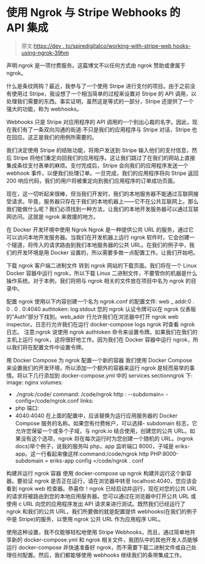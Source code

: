 # 使用 Ngrok 与 Stripe Webhooks 的 API 集成

> 原文:[https://dev . to/spiredigitalco/working-with-stripe-web hooks-using-ngrok-39hm](https://dev.to/spiredigitalco/working-with-stripe-webhooks-using-ngrok-39hm)

声明:ngrok 是一项付费服务。这篇博文不以任何方式由 ngrok 赞助或隶属于 ngrok。

什么是条纹网钩？最近，我参与了一个使用 Stripe 进行支付的项目。由于之前没有使用过 Stripe，我设想了一个相当简单的过程来设置对 Stripe 的 API 调用，以处理我们需要的东西。事实证明，虽然这是等式的一部分，Stripe 还提供了一个强大的功能，称为 webhooks。

Webhooks 只是 Stripe 对应用程序的 API 调用的一个别出心裁的名字。因此，现在我们有了一条双向沟通的街道:不只是我们的应用程序与 Stripe 对话，Stripe 也在回应。这正是我们的用例所需要的。

我们决定使用 Stripe 的结账功能，将用户发送到 Stripe 输入他们的支付信息，然后 Stripe 将他们重定向回我们的应用程序。这让我们跳过了在我们的网站上直接集成条纹支付表单的麻烦。支付完成后，Stripe 会向我们的应用程序发送一个 webhook 事件，以便我们处理订单。一旦完成，我们的应用程序将向 Stripe 返回 200 响应代码，我们的用户将被重定向到我们应用程序的订单成功页面。

现在，这一切听起来很棒，但当我们开发时，我们的本地服务器不能通过互联网接受请求。毕竟，服务器只存在于我们的本地机器上——它不在公共互联网上。那么我们能做什么呢？我们必须找到一种方法，让我们的本地开发服务器可以通过互联网访问。这就是 ngrok 来救援的地方。

在 Docker 开发环境中使用 Ngrok
Ngrok 是一种提供公共 URL 的服务，通过它可以访问本地开发服务器。当我们在开发机器上运行 ngrok 软件时，它会创建一个隧道，将传入的请求路由到我们本地服务器的公共 URL。在我们的例子中，我们的开发环境是用 Docker 设置的，所以需要多做一点配置工作。让我们开始吧。

下载 ngrok 客户端二进制文件
转到 ngrok 网站的下载页面。我们将在一个 Linux Docker 容器中运行 ngrok，所以下载 Linux 二进制文件，不要管你的机器是什么操作系统。对于本例，我们将把与 ngrok 相关的文件放在项目中名为 ngrok 的目录中。

配置 ngrok
使用以下内容创建一个名为 ngrok.conf 的配置文件:
web _ addr:0 . 0 . 0 . 0:4040
authtoken:
log:stdout 您的 ngrok 认证令牌可以在 ngrok 仪表板的“Auth”部分下找到。web_addr 行允许我们在浏览器中打开 ngrok web inspector。日志行允许我们在运行 docker-compose logs ngrok 时查看 ngrok 日志。
注意:ngrok 说使用 ngrok authtoken 命令来设置令牌。如果我们在我们的主机上运行 ngrok，这将很好地工作。因为我们在 Docker 容器中运行 ngrok，所以我们将在配置文件中设置令牌。

用 Docker Compose 为 ngrok 配置一个新的容器
我们使用 Docker Compose 来设置我们的开发环境，所以添加一个额外的容器来运行 ngrok 是轻而易举的事情。将以下几行添加到 docker-compose.yml 中的 services sectionngrok 下:
image: nginx
volumes:

*   ./ngrok:/code/ command: /code/ngrok http : --subdomain= -config=/code/ngrok.conf links:
*   php 端口:
*   4040:4040 在上面的配置中，应该替换为运行应用服务器的 Docker Compose 服务的名称。如果您有付费帐户，可以选择- subdomain 标志，它允许您保留一个或多个子域，与 ngrok.io 结合使用，创建您的公共 URL。如果没有这个选项，ngrok 将在每次运行时为您创建一个随机的 URL。(ngrok docs)举个例子，说我的服务叫 php，app 监听端口 8000，子域是 eriks-app。这一行看起来像这样:command:/code/ngrok http PHP:8000-subdomain = eriks-app config =/code/ngrok . conf

构建并运行 ngrok 容器
使用 docker-compose up ngrok 构建并运行这个新容器。要验证 ngrok 是否正在运行，请在浏览器中转至 localhost:4040，您应该会看到 ngrok web 检查器。恭喜你！ngrok 已经启动并运行，现在对您的公共 URL 的请求将被路由到您的本地应用服务器。您可以通过在浏览器中打开公共 URL 或使用 c URL 向您的应用程序发出 API 请求来进行测试。既然我们已经运行了 ngrok 和我们的公共 URL，我们所要做的就是配置提供 webhooks(在我们的例子中是 Stripe)的服务，以使用 ngrok 公共 URL 作为应用程序 URL。

使用这种设置，我不仅能够轻松地使用 Stripe Webhooks，而且，通过简单地共享新的 docker-compose.yml 和 ngrok 相关文件，我团队中的其他开发人员能够运行 docker-compose 并快速准备好 ngrok，而不需要下载二进制文件或自己处理任何配置。然后，我们都能够使用 webhooks 继续我们的条带集成工作。